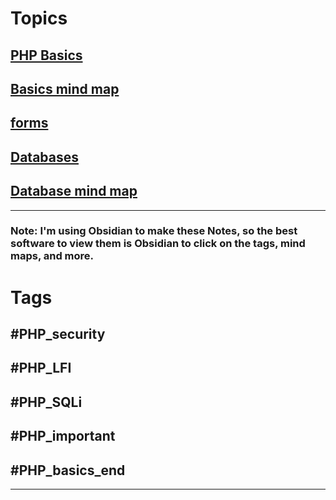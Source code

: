 # Topics 
## [PHP Basics](Notes/basics.md#tags)
## [Basics mind map](Notes/basics_mindmap.html)
## [forms](Notes/forms.md)
## [Databases](Notes/databases.md)
## [Database mind map](Notes/databases_mindmap.html)
---
### Note: I'm using Obsidian to make these Notes, so the best software to view them is Obsidian to click on the tags, mind maps, and more.
# Tags
## #PHP_security 
## #PHP_LFI 
## #PHP_SQLi
## #PHP_important 
## #PHP_basics_end 
----
